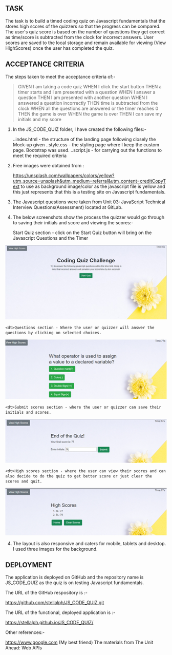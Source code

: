 ## TASK
The task is to build a timed coding quiz on Javascript fundamentals that the stores high scores of the quizzers so that the progress can be compared. The user's quiz score is based on the number of questions they get correct as time/score is subtracted from the clock for incorrect answers.  User scores are saved to the local storage and remain available for viewing (View HighScores) once the user has completed the quiz.


## ACCEPTANCE CRITERIA

The steps taken to meet the acceptance criteria of:-

> GIVEN I am taking a code quiz
> WHEN I click the start button
> THEN a timer starts and I am presented with a question
> WHEN I answer a question
> THEN I am presented with another question
> WHEN I answered a question incorrectly
> THEN time is subtracted from the clock
> WHEN all the questions are answered or the timer reaches 0
> THEN the game is over
> WHEN the game is over
> THEN I can save my initials and my score

1)  In the JS_CODE_QUIZ folder, I have created the following files:-

    <d>..index.html - the structure of the landing page following closely the Mock-up given</dt>
    <d>..style.css - the styling page where I keep the custom page.  Bootstrap was used.
    <d>..script.js - for carrying out the functions to meet the required criteria

2) Free images were obtained from :

    <ddt>https://unsplash.com/wallpapers/colors/yellow?utm_source=unsplash&utm_medium=referral&utm_content=creditCopyText to use as background image/color as the javascript file is yellow and this just represents that this is a testing site on Javascript fundamentals.</ddt>

3) The Javascript questions were taken from Unit 03: JavaScript Technical Interview Questions(Assessment) located at GitLab.

4) The below screenshots show the process the quizzer would go through to saving their initials and score and viewing the scores:-

    <dt>Start Quiz section - click on the Start Quiz button will bring on the Javascript Questions and the Timer</dt>

![alt text](assets/images/screenshot1.png)

    <dt>Questions section - Where the user or quizzer will answer the questions by clicking on selected choices. 

![alt text](assets/images/screenshot2.png)

    <dt>Submit scores section - where the user or quizzer can save their initials and scores.
    
![alt text](assets/images/screenshot3.png)
    
    <dt>High scores section - where the user can view their scores and can also decide to do the quiz to get better score or just clear the scores and quit.

![alt text](assets/images/screenshot4.png)

4) The layout is also responsive and caters for mobile, tablets and desktop.  I used three images for the background.

## DEPLOYMENT

The application is deployed on GitHub and the repository name is JS_CODE_QUIZ as the quiz is on testing Javascript fundamentals.

The URL of the GitHub respository is :-

https://github.com/stellalph/JS_CODE_QUIZ.git

The URL of the functional, deployed application is :-

https://stellalph.github.io/JS_CODE_QUIZ/


Other references:-

https://www.google.com
(My best friend)
The materials from The Unit Ahead: Web APIs








